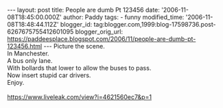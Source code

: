 \-\-- layout: post title: People are dumb Pt 123456 date:
\'2006-11-08T18:45:00.000Z\' author: Paddy tags: - funny modified\_time:
\'2006-11-08T18:48:44.112Z\' blogger\_id:
tag:blogger.com,1999:blog-17598736.post-6267675755412601095
blogger\_orig\_url:
https://paddeesplace.blogspot.com/2006/11/people-are-dumb-pt-123456.html
\-\-- Picture the scene.\
In Manchester.\
A bus only lane.\
With bollards that lower to allow the buses to pass.\
Now insert stupid car drivers.\
Enjoy.\
\
<https://www.liveleak.com/view?i=4621560ec7&p=1>
